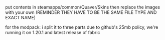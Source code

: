 put contents in steamapps/common/Quaver/Skins
then replace the images with your own (REMINDER THEY HAVE TO BE THE SAME FILE TYPE AND EXACT NAME)

for the modpack: i split it to three parts due to github's 25mb policy, we're running it on 1.20.1 and latest release of fabric
